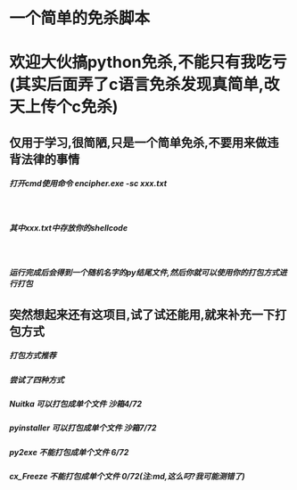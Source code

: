 <h1>一个简单的免杀脚本</h1>
<h1>欢迎大伙搞python免杀,不能只有我吃亏(其实后面弄了c语言免杀发现真简单,改天上传个c免杀)</h1>
<h2>仅用于学习,很简陋,只是一个简单免杀,不要用来做违背法律的事情</h2>
<h5>打开cmd使用命令 encipher.exe -sc xxx.txt</h5><br>
<h5>其中xxx.txt中存放你的shellcode</h5><br>
<h5>运行完成后会得到一个随机名字的py结尾文件,然后你就可以使用你的打包方式进行打包</h5>
<h2>突然想起来还有这项目,试了试还能用,就来补充一下打包方式</h2>
<h5>打包方式推荐</h5>
<h5>尝试了四种方式</h5>
<h5>Nuitka 可以打包成单个文件 沙箱4/72</h5>
<h5>pyinstaller 可以打包成单个文件 沙箱7/72</h5>
<h5>py2exe 不能打包成单个文件 6/72</h5>
<h5>cx_Freeze 不能打包成单个文件 0/72(注:md,这么叼?我可能测错了)</h5>

